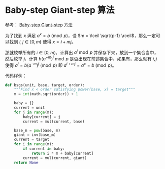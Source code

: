 # Baby-step Giant-step 算法

参考： [Baby-step Giant-step](https://en.wikipedia.org/wiki/Baby-step_giant-step) 方法

为了找到 $x$ 满足 $a^x = b \pmod p$，设 $m = \lceil \sqrt{p-1} \rceil$，那么一定可以找到 $i, j \in [0, m)$ 使得 $x = i + mj$。

那就枚举所有的 $i \in [0, m)$，计算出 $a^i \bmod p$ 并保存下来，放到一个集合当中，然后枚举 $j$，计算 $b(a^{-m})^j \bmod p$ 是否出现在前述集合中，如果有，那么就有 $i, j$ 使得 $a^i = b(a^{-m})^j \pmod p$ 即 $a^{i+mj}=a^x=b \pmod p$。

代码样例：

```python
def bsgs(unit, base, target, order):
    """Find x < order satisfying power(base, x) = target"""
    m = int(math.sqrt(order)) + 1

    baby = {}
    current = unit
    for j in range(m):
        baby[current] = j
        current = mul(current, base)

    base_m = pow(base, m)
    giant = inv(base_m)
    current = target
    for i in range(m):
        if current in baby:
            return i * m + baby[current]
        current = mul(current, giant)
    return None
```
